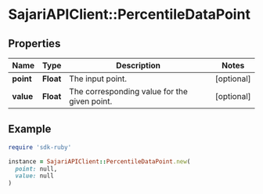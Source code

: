 # SajariAPIClient::PercentileDataPoint

## Properties

| Name | Type | Description | Notes |
| ---- | ---- | ----------- | ----- |
| **point** | **Float** | The input point. | [optional] |
| **value** | **Float** | The corresponding value for the given point. | [optional] |

## Example

```ruby
require 'sdk-ruby'

instance = SajariAPIClient::PercentileDataPoint.new(
  point: null,
  value: null
)
```

